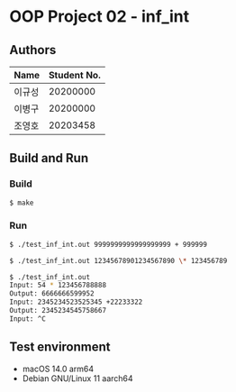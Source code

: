 # OOP Project 02 - inf_int
## Authors
| Name | Student No. |
|---|---|
| 이규성 | 20200000 |
| 이병구 | 20200000 |
| 조영호 | 20203458 |

## Build and Run
### Build
```bash
$ make
```
### Run
```bash
$ ./test_inf_int.out 9999999999999999999 + 999999
```
```bash
$ ./test_inf_int.out 12345678901234567890 \* 123456789
```
```bash
$ ./test_inf_int.out
Input: 54 * 123456788888
Output: 6666666599952
Input: 2345234523525345 +22233322
Output: 2345234545758667
Input: ^C
```
## Test environment
- macOS 14.0 arm64
- Debian GNU/Linux 11 aarch64
